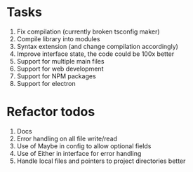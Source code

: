 # Tasks
1. Fix compilation (currently broken tsconfig maker)
2. Compile library into modules
3. Syntax extension (and change compilation accordingly)
4. Improve interface state, the code could be 100x better
5. Support for multiple main files
6. Support for web development
7. Support for NPM packages
8. Support for electron

# Refactor todos
1. Docs
2. Error handling on all file write/read
3. Use of Maybe in config to allow optional fields
4. Use of Either in interface for error handling
5. Handle local files and pointers to project directories better